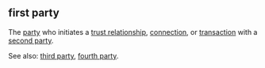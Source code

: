 ## first party

<p class="c8"><span>The </span><span class="c2"><a class="c3" href="#h.cn6bno48fomj">party</a></span><span>&nbsp;who initiates a </span><span class="c2"><a class="c3" href="#h.pu2asd79bqzo">trust relationship</a></span><span>, </span><span class="c2"><a class="c3" href="#h.thbpewq1px8x">connection</a></span><span>, or </span><span class="c2"><a class="c3" href="#h.92pu88ke4p7k">transaction</a></span><span>&nbsp;with a </span><span class="c2"><a class="c3" href="#h.hk94wskqnzri">second party</a></span><span>.</span></p><p class="c8"><span>See also: </span><span class="c2"><a class="c3" href="#h.zu2vj8151tr">third party</a></span><span>, </span><span class="c2"><a class="c3" href="#h.ur40pjfb49t1">fourth party</a></span><span>.</span></p>

